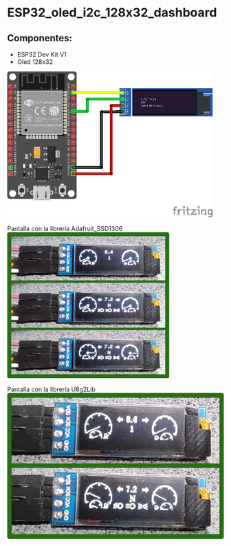 # ESP32_oled_i2c_128x32_dashboard

## Componentes:
* ESP32 Dev Kit V1
* Oled 128x32
 

<img src="https://github.com/Peyutron/ESP32_oled_i2c_128x32_dashboard/blob/main/ESP32_engine_dashboard/images/ESP32_OLED_128x32_diagram.png" height="340" />

Pantalla con la librería Adafruit_SSD1306
<img src="https://github.com/Peyutron/ESP32_oled_i2c_128x32_dashboard/blob/main/ESP32_engine_dashboard/images/ESPSound_peyutron_dashboard_Adafruit.png" height="340" />

Pantalla con la librería U8g2Lib 
<img src="https://github.com/Peyutron/ESP32_oled_i2c_128x32_dashboard/blob/main/ESP32_engine_dashboard_u8g2/images/ESPSound_peyutron_dashboard_u8g2lib.png" height="340" />

